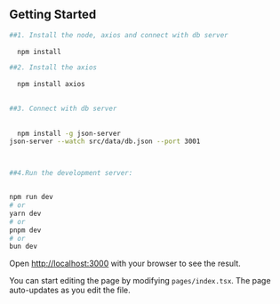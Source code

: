 

## Getting Started



```bash
##1. Install the node, axios and connect with db server
  
  npm install

##2. Install the axios
  
  npm install axios
 

##3. Connect with db server
  
  
  npm install -g json-server
json-server --watch src/data/db.json --port 3001



##4.Run the development server:


npm run dev
# or
yarn dev
# or
pnpm dev
# or
bun dev
```

Open [http://localhost:3000](http://localhost:3000) with your browser to see the result.

You can start editing the page by modifying `pages/index.tsx`. The page auto-updates as you edit the file.

